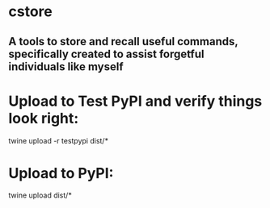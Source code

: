 # cstore
## A tools to store and recall useful commands, specifically created to assist forgetful individuals like myself


# Upload to Test PyPI and verify things look right:

twine upload -r testpypi dist/*

# Upload to PyPI:

twine upload dist/*